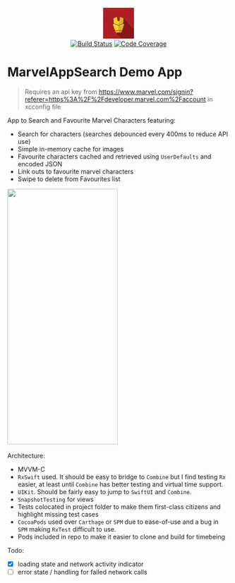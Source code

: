 <p align="center">
<img src="images/logo.png" height="70" />	

<br />
<a href="https://github.com/mgopsill/MarvelAppSearch/actions/workflows/xcode-build-test.yml" target="_blank"><img src="https://github.com/mgopsill/marvelappsearch/actions/workflows/xcode-build-test.yml/badge.svg" alt="Build Status" /></a> <a href="https://codecov.io/gh/mgopsill/marvelappsearch" target="_blank"><img src="https://codecov.io/gh/mgopsill/marvelappsearch/branch/main/graph/badge.svg" alt="Code Coverage" /></a>
<br />
</p>

# MarvelAppSearch Demo App

> Requires an api key from https://www.marvel.com/signin?referer=https%3A%2F%2Fdeveloper.marvel.com%2Faccount in xcconfig file
 
App to Search and Favourite Marvel Characters featuring: 

- Search for characters (searches debounced every 400ms to reduce API use)
- Simple in-memory cache for images
- Favourite characters cached and retrieved using `UserDefaults` and encoded JSON
- Link outs to favourite marvel characters
- Swipe to delete from Favourites list

<img src="images/example.gif" width="250" height="580" />

Architecture: 

- MVVM-C
- `RxSwift` used. It should be easy to bridge to `Combine` but I find testing `Rx` easier, at least until `Combine` has better testing and virtual time support.
- `UIKit`. Should be fairly easy to jump to `SwiftUI` and `Combine`.
- `SnapshotTesting` for views
- Tests colocated in project folder to make them first-class citizens and highlight missing test cases
- `CocoaPods` used over `Carthage` or `SPM` due to ease-of-use and a bug in `SPM` making `RxTest` difficult to use.
- Pods included in repo to make it easier to clone and build for timebeing



Todo:
- [x] loading state and network activity indicator
- [ ] error state / handling for failed network calls 
